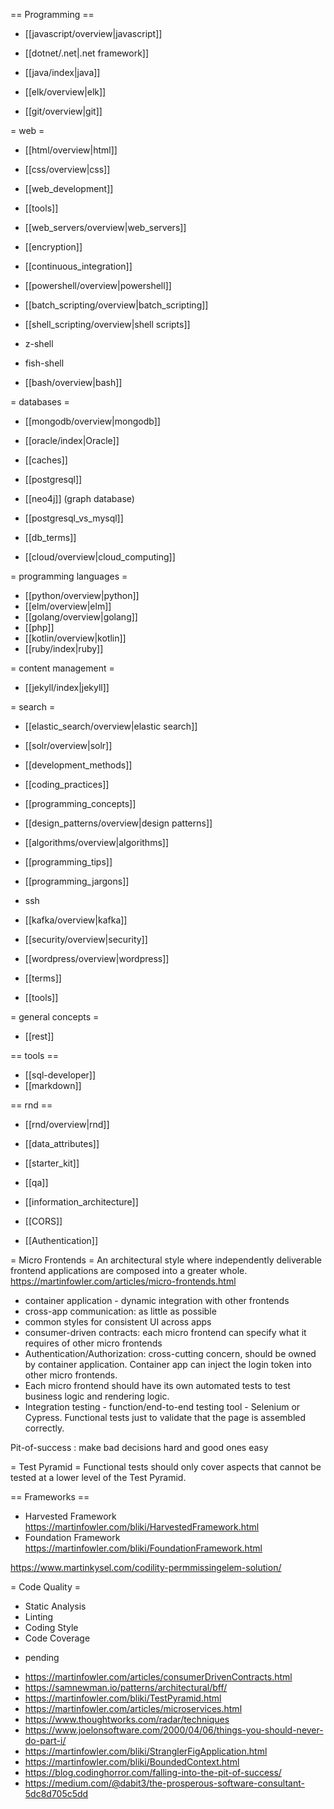 == Programming ==

* [[javascript/overview|javascript]]
* [[dotnet/.net|.net framework]]
* [[java/index|java]]
* [[elk/overview|elk]]

* [[git/overview|git]]

= web =
* [[html/overview|html]]
* [[css/overview|css]]
* [[web_development]]

* [[tools]]

* [[web_servers/overview|web_servers]]
* [[encryption]]

* [[continuous_integration]]
* [[powershell/overview|powershell]]
* [[batch_scripting/overview|batch_scripting]]
* [[shell_scripting/overview|shell scripts]]
* z-shell
* fish-shell
* [[bash/overview|bash]]

= databases =
* [[mongodb/overview|mongodb]]
* [[oracle/index|Oracle]]
* [[caches]]
* [[postgresql]]
* [[neo4j]] (graph database)


* [[postgresql_vs_mysql]]
* [[db_terms]]




* [[cloud/overview|cloud_computing]]

= programming languages =
* [[python/overview|python]]
* [[elm/overview|elm]]
* [[golang/overview|golang]]
* [[php]]
* [[kotlin/overview|kotlin]]
* [[ruby/index|ruby]]

= content management =
* [[jekyll/index|jekyll]]

= search =
* [[elastic_search/overview|elastic search]]
* [[solr/overview|solr]]

* [[development_methods]]
* [[coding_practices]]
* [[programming_concepts]]
* [[design_patterns/overview|design patterns]]
* [[algorithms/overview|algorithms]]
* [[programming_tips]]
* [[programming_jargons]]

* ssh
* [[kafka/overview|kafka]]
* [[security/overview|security]]
* [[wordpress/overview|wordpress]]
* [[terms]]

* [[tools]]

= general concepts =
* [[rest]]


== tools ==
* [[sql-developer]]
* [[markdown]]

== rnd ==
* [[rnd/overview|rnd]]


* [[data_attributes]]
* [[starter_kit]]
* [[qa]]
* [[information_architecture]]
* [[CORS]]
* [[Authentication]]

= Micro Frontends =
An architectural style where independently deliverable frontend applications are composed into a greater whole.
https://martinfowler.com/articles/micro-frontends.html
- container application - dynamic integration with other frontends
- cross-app communication: as little as possible
- common styles for consistent UI across apps
- consumer-driven contracts: each micro frontend can specify what it requires of other micro frontends
- Authentication/Authorization: cross-cutting concern, should be owned by container application. Container app can inject the login token into other micro frontends.
- Each micro frontend should have its own automated tests to test business logic and rendering logic.
- Integration testing - function/end-to-end testing tool - Selenium or Cypress. Functional tests just to validate that the page is assembled correctly.

Pit-of-success : make bad decisions hard and good ones easy

= Test Pyramid =
Functional tests should only cover aspects that cannot be tested at a lower level of the Test Pyramid.

== Frameworks ==
- Harvested Framework
https://martinfowler.com/bliki/HarvestedFramework.html
-  Foundation Framework
https://martinfowler.com/bliki/FoundationFramework.html

https://www.martinkysel.com/codility-permmissingelem-solution/

= Code Quality =
- Static Analysis
- Linting
- Coding Style
- Code Coverage


* pending
- https://martinfowler.com/articles/consumerDrivenContracts.html
- https://samnewman.io/patterns/architectural/bff/
- https://martinfowler.com/bliki/TestPyramid.html
- https://martinfowler.com/articles/microservices.html
- https://www.thoughtworks.com/radar/techniques
- https://www.joelonsoftware.com/2000/04/06/things-you-should-never-do-part-i/
- https://martinfowler.com/bliki/StranglerFigApplication.html
- https://martinfowler.com/bliki/BoundedContext.html
- https://blog.codinghorror.com/falling-into-the-pit-of-success/
- https://medium.com/@dabit3/the-prosperous-software-consultant-5dc8d705c5dd
